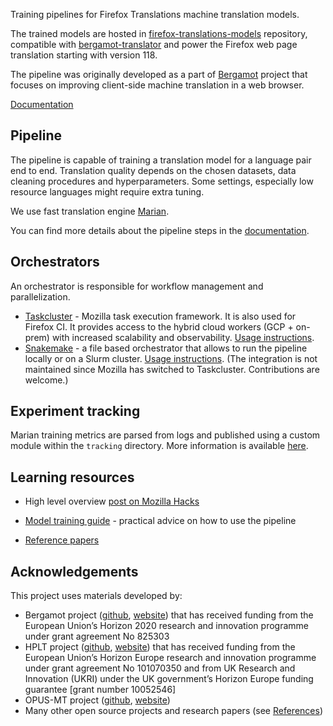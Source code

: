 Training pipelines for Firefox Translations machine translation models.

The trained models are hosted in [firefox-translations-models](https://github.com/mozilla/firefox-translations-models/) repository,
compatible with [bergamot-translator](https://github.com/mozilla/bergamot-translator) and 
power the Firefox web page translation starting with version 118. 

The pipeline was originally developed as a part of [Bergamot](https://browser.mt/) project  that focuses on improving client-side machine translation in a web browser.

[Documentation](https://mozilla.github.io/firefox-translations-training/)

## Pipeline

The pipeline is capable of training a translation model for a language pair end to end. 
Translation quality depends on the chosen datasets, data cleaning procedures and hyperparameters. 
Some settings, especially low resource languages might require extra tuning.

We use fast translation engine [Marian](https://marian-nmt.github.io).

You can find more details about the pipeline steps in the [documentation](docs/pipeline-steps.md).

## Orchestrators

An orchestrator is responsible for workflow management and parallelization.

- [Taskcluster](https://taskcluster.net/) - Mozilla task execution framework. It is also used for Firefox CI. 
  It provides access to the hybrid cloud workers (GCP + on-prem) with increased scalability and observability. 
  [Usage instructions](docs/task-cluster.md).
- [Snakemake](https://snakemake.github.io/) - a file based orchestrator that allows to run the pipeline locally or on a Slurm cluster. 
  [Usage instructions](docs/snakemake.md). (The integration is not maintained since Mozilla has switched to Taskcluster. Contributions are welcome.)

## Experiment tracking

Marian training metrics are parsed from logs and published using a custom module within the `tracking` directory.
More information is available [here](docs/tracking.md).

## Learning resources

- High level overview [post on Mozilla Hacks](https://hacks.mozilla.org/2022/06/training-efficient-neural-network-models-for-firefox-translations/)

- [Model training guide](docs/training-guide.md) - practical advice on how to use the pipeline
- [Reference papers](docs/references.md)


## Acknowledgements
This project uses materials developed by:
- Bergamot project ([github](https://github.com/browsermt), [website](https://browser.mt/)) that has received funding from the European Union’s Horizon 2020 research and innovation programme under grant agreement No 825303
- HPLT project ([github](https://github.com/hplt-project), [website](https://hplt-project.org/)) that has received funding from the European Union’s Horizon Europe research and innovation programme under grant agreement No 101070350 and from UK Research and Innovation (UKRI) under the UK government’s Horizon Europe funding guarantee [grant number 10052546]
- OPUS-MT project ([github](https://github.com/Helsinki-NLP/Opus-MT), [website](https://opus.nlpl.eu/))
- Many other open source projects and research papers (see [References](docs/references.md))
